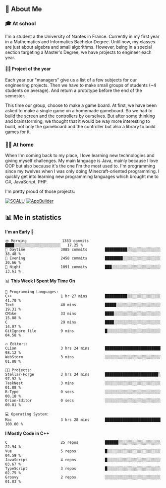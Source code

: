## 👀 About Me

### 🎓 At school

I'm a student a the University of Nantes in France. Currently in my first year in a Mathematics and Informatics Bachelor Degree. Until now, my classes are just about algebra and small algorithms. However, being in a special section targeting a Master's Degree, we have projects to engineer each year. 

#### 🔧🔬 Project of the year

Each year our "managers" give us a list of a few subjects for our engineering projects. Then we have to make small groups of students (~4 students on average). And return a prototype before the end of the semester.

This time our group, choose to make a game board. At first, we have been asked to make a single game on a homemade gameboard. So we had to build the screen and the controllers by ourselves. 
But after some thinking and brainstorming, we thought that it would be way more interesting to build, not only the gameboard and the controller but also a library to build games for it.

### 👨‍💻 At home

When I'm coming back to my place, I love learning new technologies and giving myself challenges. My main language is Java, mainly because I love OOP but also because it's the one I'm the most used to. I'm programming since my twelves when I was only doing Minecraft-oriented programming.  I quickly get into learning new programming languages which brought me to C#, JavaScript, PHP. 

I'm pretty proud of those projects:

[![SCALU](https://github-readme-stats.vercel.app/api/pin?username=renardfute&repo=SCALU)](https://github.com/renardfute/scalu)
[![AppBuilder](https://github-readme-stats.vercel.app/api/pin?username=pulsedev2&repo=AppBuilder)](https://github.com/pulsedev2/AppBuilder)

## 📊 Me in statistics
<!--START_SECTION:waka-->
**I'm an Early 🐤** 

```text
🌞 Morning                1383 commits        ████░░░░░░░░░░░░░░░░░░░░░   17.25 % 
🌆 Daytime                3085 commits        ██████████░░░░░░░░░░░░░░░   38.48 % 
🌃 Evening                2458 commits        ████████░░░░░░░░░░░░░░░░░   30.66 % 
🌙 Night                  1091 commits        ███░░░░░░░░░░░░░░░░░░░░░░   13.61 % 
```


📊 **This Week I Spent My Time On** 

```text
💬 Programming Languages: 
C++                      1 hr 27 mins        ██████████░░░░░░░░░░░░░░░   41.70 % 
Text                     40 mins             █████░░░░░░░░░░░░░░░░░░░░   19.31 % 
CMake                    33 mins             ████░░░░░░░░░░░░░░░░░░░░░   15.88 % 
C                        29 mins             ████░░░░░░░░░░░░░░░░░░░░░   14.07 % 
GitIgnore file           9 mins              █░░░░░░░░░░░░░░░░░░░░░░░░   04.58 % 

🔥 Editors: 
CLion                    3 hrs 24 mins       █████████████████████████   98.12 % 
WebStorm                 3 mins              ░░░░░░░░░░░░░░░░░░░░░░░░░   01.88 % 

🐱‍💻 Projects: 
Stellar-Forge            3 hrs 24 mins       ████████████████████████░   97.92 % 
TaskNest                 3 mins              ░░░░░░░░░░░░░░░░░░░░░░░░░   01.88 % 
R-Type                   0 secs              ░░░░░░░░░░░░░░░░░░░░░░░░░   00.18 % 
Orion-Editor             0 secs              ░░░░░░░░░░░░░░░░░░░░░░░░░   00.01 % 

💻 Operating System: 
Mac                      3 hrs 28 mins       █████████████████████████   100.00 % 
```

**I Mostly Code in C++** 

```text
C                        25 repos            ██████░░░░░░░░░░░░░░░░░░░   22.94 % 
Vue                      5 repos             █░░░░░░░░░░░░░░░░░░░░░░░░   04.59 % 
JavaScript               4 repos             █░░░░░░░░░░░░░░░░░░░░░░░░   03.67 % 
TypeScript               3 repos             █░░░░░░░░░░░░░░░░░░░░░░░░   02.75 % 
Groovy                   2 repos             ░░░░░░░░░░░░░░░░░░░░░░░░░   01.83 % 
```




<!--END_SECTION:waka-->
